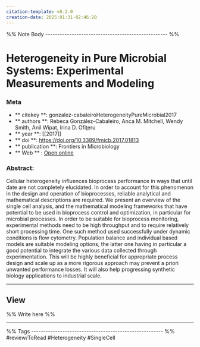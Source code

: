 ```yaml
---
citation-template: v0.2.0
creation-date: 2025:01:31-02:46:20
---
```


%% Note Body --------------------------------------------------- %%
# Heterogeneity in Pure Microbial Systems: Experimental Measurements and Modeling

### Meta
- ** citekey **: gonzalez-cabaleiroHeterogeneityPureMicrobial2017
- ** authors **: Rebeca González-Cabaleiro, Anca M. Mitchell, Wendy Smith, Anil Wipat, Irina D. Ofiţeru
- ** year **: [[2017]]
- ** doi **: https://doi.org/10.3389/fmicb.2017.01813
- ** publication **: Frontiers in Microbiology
- ** Web ** : [Open online](https://www.ncbi.nlm.nih.gov/pmc/articles/PMC5609101/)


### Abstract:

Cellular heterogeneity influences bioprocess performance in ways that until date are not completely elucidated. In order to account for this phenomenon in the design and operation of bioprocesses, reliable analytical and mathematical descriptions are required. We present an overview of the single cell analysis, and the mathematical modeling frameworks that have potential to be used in bioprocess control and optimization, in particular for microbial processes. In order to be suitable for bioprocess monitoring, experimental methods need to be high throughput and to require relatively short processing time. One such method used successfully under dynamic conditions is flow cytometry. Population balance and individual based models are suitable modeling options, the latter one having in particular a good potential to integrate the various data collected through experimentation. This will be highly beneficial for appropriate process design and scale up as a more rigorous approach may prevent a priori unwanted performance losses. It will also help progressing synthetic biology applications to industrial scale.

___

## View

%% Write here %%





___
%% Tags  ------------------------------------------------------- %%
#review/ToRead
#Heterogeneity 
#SingleCell
